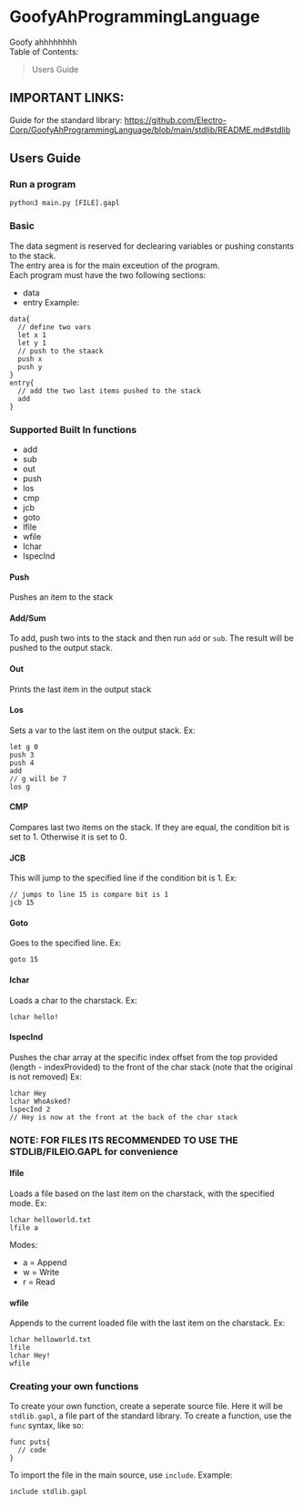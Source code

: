 # GoofyAhProgrammingLanguage
Goofy ahhhhhhhh <br>
Table of Contents:
> Users Guide
## IMPORTANT LINKS:
Guide for the standard library: https://github.com/Electro-Corp/GoofyAhProgrammingLanguage/blob/main/stdlib/README.md#stdlib
## Users Guide
### Run a program
`python3 main.py [FILE].gapl` 
### Basic
The data segment is reserved for declearing variables or pushing constants to the stack. <br>
The entry area is for the main exceution of the program. <br>
Each program must have the two following sections: 
* data
* entry 
Example: <br>
```
data{
  // define two vars
  let x 1
  let y 1
  // push to the staack
  push x
  push y
}
entry{
  // add the two last items pushed to the stack
  add
}
```
### Supported Built In functions
* add
* sub
* out
* push 
* los
* cmp
* jcb
* goto 
* lfile
* wfile
* lchar
* lspecInd
#### Push
Pushes an item to the stack
#### Add/Sum
To add, push two ints to the stack and then run `add` or `sub`. The result will be pushed to the output stack.
#### Out
Prints the last item in the output stack
#### Los
Sets a var to the last item on the output stack. Ex:
```
let g 0
push 3
push 4
add
// g will be 7
los g
```
#### CMP
Compares last two items on the stack. If they are equal, the condition bit is set to 1. Otherwise it is set to 0.
#### JCB 
This will jump to the specified line if the condition bit is 1. Ex:
```
// jumps to line 15 is compare bit is 1
jcb 15
```
#### Goto
Goes to the specified line. Ex:
```
goto 15
```
#### lchar
Loads a char to the charstack. Ex:
```
lchar hello!
```
#### lspecInd
Pushes the char array at the specific index offset from the top provided (length - indexProvided) to the front of the char stack (note that the original is not removed) Ex:
```
lchar Hey
lchar WhoAsked?
lspecInd 2 
// Hey is now at the front at the back of the char stack
```
### NOTE: FOR FILES ITS RECOMMENDED TO USE THE STDLIB/FILEIO.GAPL for convenience
#### lfile
Loads a file based on the last item on the charstack, with the specified mode. Ex:
```
lchar helloworld.txt
lfile a
```
Modes:
* a = Append
* w = Write
* r = Read
#### wfile
Appends to the current loaded file with the last item on the charstack. Ex:
```
lchar helloworld.txt
lfile
lchar Hey!
wfile
```
### Creating your own functions
To create your own function, create a seperate source file. Here it will be `stdlib.gapl`, a file part of the standard library.
To create a function, use the `func` syntax, like so: <br>
```
func puts{
  // code
}
```
To import the file in the main source, use `include`. Example:
```
include stdlib.gapl
```
